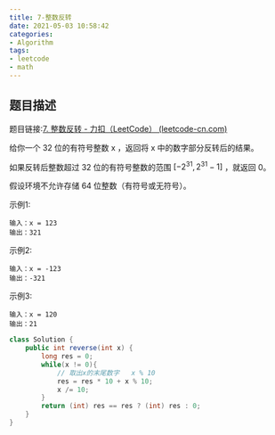 ```yaml
---
title: 7-整数反转
date: 2021-05-03 10:58:42
categories: 
- Algorithm
tags: 
- leetcode
- math
---
```


## 题目描述

题目链接:[7. 整数反转 - 力扣（LeetCode） (leetcode-cn.com)](https://leetcode-cn.com/problems/reverse-integer/)

给你一个 32 位的有符号整数 x ，返回将 x 中的数字部分反转后的结果。

如果反转后整数超过 32 位的有符号整数的范围 $[−{2^{31}},  {2^{31}} − 1]$ ，就返回 0。

假设环境不允许存储 64 位整数（有符号或无符号）。

示例1:

```
输入：x = 123
输出：321
```

示例2:

```
输入：x = -123
输出：-321
```

示例3:

```
输入：x = 120
输出：21
```



```java
class Solution {
    public int reverse(int x) {
        long res = 0;
        while(x != 0){
            // 取出x的末尾数字   x % 10       
            res = res * 10 + x % 10;
            x /= 10;
        }
        return (int) res == res ? (int) res : 0;
    }
}
```

